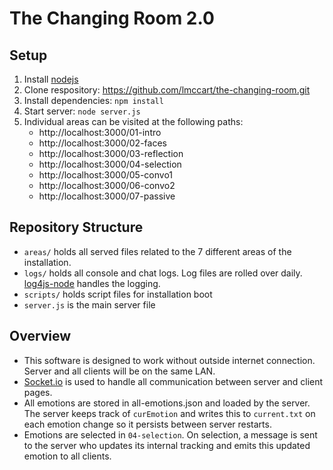 # The Changing Room 2.0

## Setup
1. Install [nodejs](https://nodejs.org/)
2. Clone respository: https://github.com/lmccart/the-changing-room.git
3. Install dependencies: `npm install`
4. Start server: `node server.js`
5. Individual areas can be visited at the following paths:
   - http://localhost:3000/01-intro
   - http://localhost:3000/02-faces
   - http://localhost:3000/03-reflection
   - http://localhost:3000/04-selection
   - http://localhost:3000/05-convo1
   - http://localhost:3000/06-convo2
   - http://localhost:3000/07-passive

## Repository Structure
* `areas/` holds all served files related to the 7 different areas of the installation.
* `logs/` holds all console and chat logs. Log files are rolled over daily. [log4js-node](https://github.com/log4js-node/log4js-node) handles the logging.
* `scripts/` holds script files for installation boot
* `server.js` is the main server file

## Overview
* This software is designed to work without outside internet connection. Server and all clients will be on the same LAN.
* [Socket.io](http://socket.io/) is used to handle all communication between server and client pages.
* All emotions are stored in all-emotions.json and loaded by the server. The server keeps track of `curEmotion` and writes this to `current.txt` on each emotion change so it persists between server restarts.
* Emotions are selected in `04-selection`. On selection, a message is sent to the server who updates its internal tracking and emits this updated emotion to all clients.

